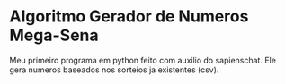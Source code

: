 # Algoritmo Gerador de Numeros Mega-Sena

Meu primeiro programa em python feito com auxilio do sapienschat.
Ele gera numeros baseados nos sorteios ja existentes (csv). 




